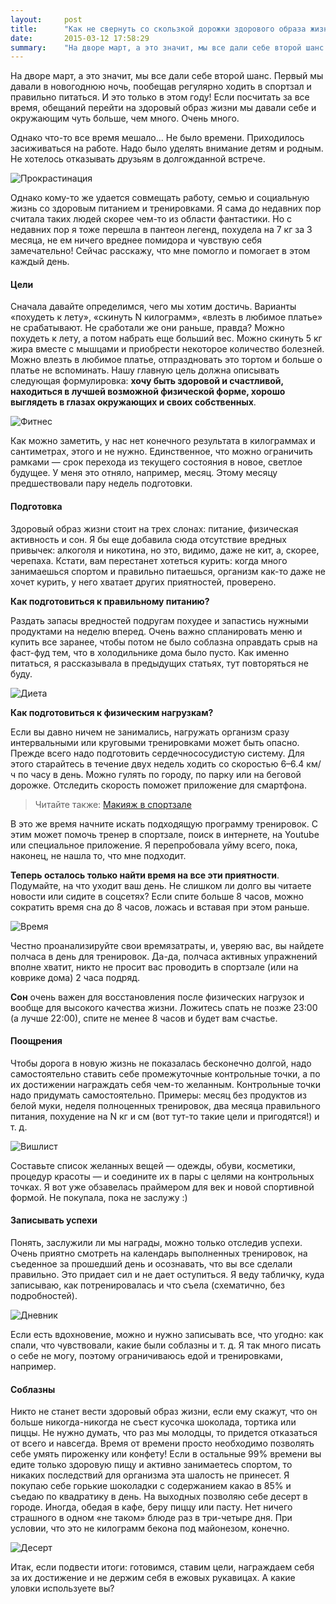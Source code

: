 ```yaml
---
layout:     post
title:      "Как не свернуть со скользкой дорожки здорового образа жизни"
date:       2015-03-12 17:58:29
summary:    "На дворе март, а это значит, мы все дали себе второй шанс. Первый мы давали в новогоднюю ночь, пообещав регулярно ходить в спортзал и правильно питаться. Как не нарушить клятву и претворить планы в жизнь?"
---
```



На дворе март, а это значит, мы все дали себе второй шанс. Первый мы давали в новогоднюю ночь, пообещав регулярно ходить в спортзал и правильно питаться. И это только в этом году! Если посчитать за все время, обещаний перейти на здоровый образ жизни мы давали себе и окружающим чуть больше, чем много. Очень много. 

Однако что-то все время мешало... Не было времени. Приходилось засиживаться на работе. Надо было уделять внимание детям и родным. Не хотелось отказывать друзьям в долгожданной встрече. 

![Прокрастинация](https://dl.dropboxusercontent.com/u/4402725/kozmetium/2015-03-12/procrastination.jpg)

Однако кому-то же удается совмещать работу, семью и социальную жизнь со здоровым питанием и тренировками. Я сама до недавних пор считала таких людей скорее чем-то из области фантастики. Но с недавних пор я тоже перешла в пантеон легенд, похудела на 7 кг за 3 месяца, не ем ничего вреднее помидора и чувствую себя замечательно! Сейчас расскажу, что мне помогло и помогает в этом каждый день.

#### Цели

Сначала давайте определимся, чего мы хотим достичь. Варианты «похудеть к лету», «скинуть N килограмм», «влезть в любимое платье» не срабатывают. Не сработали же они раньше, правда? Можно похудеть к лету, а потом набрать еще больший вес. Можно скинуть 5 кг жира вместе с мышцами и приобрести некоторое количество болезней. Можно влезть в любимое платье, отпраздновать это тортом и больше о платье не вспоминать. Нашу главную цель должна описывать следующая формулировка: **хочу быть здоровой и счастливой, находиться в лучшей возможной физической форме, хорошо выглядеть в глазах окружающих и своих собственных**. 

![Фитнес](https://dl.dropboxusercontent.com/u/4402725/kozmetium/2015-03-12/body.jpg)

Как можно заметить, у нас нет конечного результата в килограммах и сантиметрах, этого и не нужно. Единственное, что можно ограничить рамками — срок перехода из текущего состояния в новое, светлое будущее. У меня это отняло, например, месяц. Этому месяцу предшествовали пару недель подготовки.

#### Подготовка

Здоровый образ жизни стоит на трех слонах: питание, физическая активность и сон. Я бы еще добавила сюда отсутствие вредных привычек: алкоголя и никотина, но это, видимо, даже не кит, а, скорее, черепаха. Кстати, вам перестанет хотеться курить: когда много занимаешься спортом и правильно питаешься, организм как-то даже не хочет курить, у него хватает других приятностей, проверено.

**Как подготовиться к правильному питанию?**

Раздать запасы вредностей подругам похудее и запастись нужными продуктами на неделю вперед. Очень важно спланировать меню и купить все заранее, чтобы потом не было соблазна оправдать срыв на фаст-фуд тем, что в холодильнике дома было пусто. Как именно питаться, я рассказывала в предыдущих статьях, тут повторяться не буду.

![Диета](https://dl.dropboxusercontent.com/u/4402725/kozmetium/2015-03-12/diet.jpg)

**Как подготовиться к физическим нагрузкам?**

Если вы давно ничем не занимались, нагружать организм сразу интервальными или круговыми тренировками может быть опасно. Прежде всего надо подготовить сердечнососудистую систему. Для этого старайтесь в течение двух недель ходить со скоростью 6–6.4 км/ч по часу в день. Можно гулять по городу, по парку или на беговой дорожке. Отследить скорость поможет приложение для смартфона.

> Читайте также: [Макияж в спортзале](/2015/03/25/makiyaj-v-sportzale/)

В это же время начните искать подходящую программу тренировок. С этим может помочь тренер в спортзале, поиск в интернете, на Youtube или специальное приложение. Я перепробовала уйму всего, пока, наконец, не нашла то, что мне подходит. 

**Теперь осталось только найти время на все эти приятности**. Подумайте, на что уходит ваш день. Не слишком ли долго вы читаете новости или сидите в соцсетях? Если спите больше 8 часов, можно сократить время сна до 8 часов, ложась и вставая при этом раньше. 

![Время](https://dl.dropboxusercontent.com/u/4402725/kozmetium/2015-03-12/time.jpg)

Честно проанализируйте свои времязатраты, и, уверяю вас, вы найдете полчаса в день для тренировок. Да-да, полчаса активных упражнений вполне хватит, никто не просит вас проводить в спортзале (или на коврике дома) 2 часа подряд.

**Сон** очень важен для восстановления после физических нагрузок и вообще для высокого качества жизни. Ложитесь спать не позже 23:00 (а лучше 22:00), спите не менее 8 часов и будет вам счастье.

#### Поощрения

Чтобы дорога в новую жизнь не показалась бесконечно долгой, надо самостоятельно ставить себе промежуточные контрольные точки, а по их достижении награждать себя чем-то желанным. Контрольные точки надо придумать самостоятельно. Примеры: месяц без продуктов из белой муки, неделя полноценных тренировок, два месяца правильного питания, похудение на N кг и см (вот тут-то такие цели и пригодятся!) и т. д.

![Вишлист](https://dl.dropboxusercontent.com/u/4402725/kozmetium/2015-03-12/wishlist.jpg)

Составьте список желанных вещей — одежды, обуви, косметики, процедур красоты — и соедините их в пары с целями на контрольных точках. Я вот уже обзавелась праймером для век и новой спортивной формой. Не покупала, пока не заслужу :)

#### Записывать успехи

Понять, заслужили ли мы награды, можно только отследив успехи. Очень приятно смотреть на календарь выполненных тренировок, на съеденное за прошедший день и осознавать, что вы все сделали правильно. Это придает сил и не дает оступиться. Я веду табличку, куда записываю, как потренировалась и что съела (схематично, без подробностей).

![Дневник](https://dl.dropboxusercontent.com/u/4402725/kozmetium/2015-03-12/diary.jpg)

Если есть вдохновение, можно и нужно записывать все, что угодно: как спали, что чувствовали, какие были соблазны и т. д. Я так много писать о себе не могу, поэтому ограничиваюсь едой и тренировками, например.

#### Соблазны

Никто не станет вести здоровый образ жизни, если ему скажут, что он больше никогда-никогда не съест кусочка шоколада, тортика или пиццы. Не нужно думать, что раз мы молодцы, то придется отказаться от всего и навсегда. Время от времени просто необходимо позволять себе умять пироженку или конфету! Если в остальные 99% времени вы едите только здоровую пищу и активно занимаетесь спортом, то никаких последствий для организма эта шалость не принесет. Я покупаю себе горькие шоколадки с содержанием какао в 85% и съедаю по квадратику в день. На выходных позволяю себе десерт в городе. Иногда, обедая в кафе, беру пиццу или пасту. Нет ничего страшного в одном «не таком» блюде раз в три-четыре дня. При условии, что это не килограмм бекона под майонезом, конечно.

![Десерт](https://dl.dropboxusercontent.com/u/4402725/kozmetium/2015-03-12/dessert.jpg)

Итак, если подвести итоги: готовимся, ставим цели, награждаем себя за их достижение и не держим себя в ежовых рукавицах.
А какие уловки используете вы?